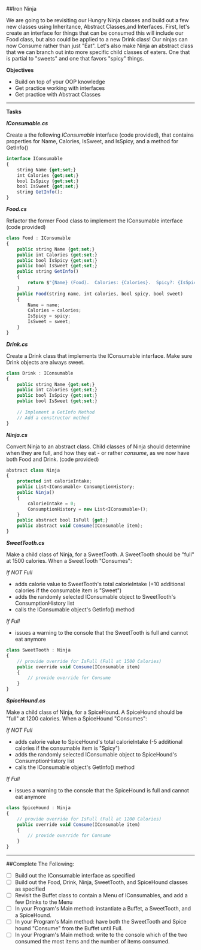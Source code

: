 ##Iron Ninja

We are going to be revisiting our Hungry Ninja classes and build out a few new classes using Inheritance, Abstract Classes,and Interfaces. First, let's create an interface for things that can be consumed this will include our Food class, but also could be applied to a new Drink class! Our ninjas can now Consume rather than just "Eat". Let's also make Ninja an abstract class that we can branch out into more specific child classes of eaters. One that is partial to "sweets" and one that favors "spicy" things.


**Objectives**

* Build on top of your OOP knowledge
* Get practice working with interfaces 
* Get practice with Abstract Classes
---
**Tasks**

***IConsumable.cs***

Create a the following *IConsumable* interface (code provided), that contains properties for Name, Calories, IsSweet, and IsSpicy, and a method for GetInfo()

```javascript
interface IConsumable
{
    string Name {get;set;}
    int Calories {get;set;}
    bool IsSpicy {get;set;}
    bool IsSweet {get;set;}
    string GetInfo();
}   
```
***Food.cs***

Refactor the former Food class to implement the IConsumable interface (code provided)
```javascript
class Food : IConsumable
{
    public string Name {get;set;}
    public int Calories {get;set;}
    public bool IsSpicy {get;set;}
    public bool IsSweet {get;set;}
    public string GetInfo()
    {
        return $"{Name} (Food).  Calories: {Calories}.  Spicy?: {IsSpicy}, Sweet?: {IsSweet}";
    }
    public Food(string name, int calories, bool spicy, bool sweet)
    {
        Name = name;
        Calories = calories;
        IsSpicy = spicy;
        IsSweet = sweet;
    }
}   
```
***Drink.cs***

Create a Drink class that implements the IConsumable interface. Make sure Drink objects are always sweet.

```javascript
class Drink : IConsumable
{
    public string Name {get;set;}
    public int Calories {get;set;}
    public bool IsSpicy {get;set;}
    public bool IsSweet {get;set;}
    
    // Implement a GetInfo Method
    // Add a constructor method
}   
```
***Ninja.cs***

Convert Ninja to an abstract class. Child classes of Ninja should determine when they are full, and how they eat - or rather *consume*, as we now have both Food and Drink. (code provided)
```javascript
abstract class Ninja
{
    protected int calorieIntake;
    public List<IConsumable> ConsumptionHistory;
    public Ninja()
    {
        calorieIntake = 0;
        ConsumptionHistory = new List<IConsumable>();
    }
    public abstract bool IsFull {get;}
    public abstract void Consume(IConsumable item);
}
```
***SweetTooth.cs***

Make a child class of Ninja, for a SweetTooth. A SweetTooth should be "full" at 1500 calories. When a SweetTooth "Consumes":

_If NOT Full_

  * adds calorie value to SweetTooth's total calorieIntake (+10 additional calories if the consumable item is "Sweet")
  * adds the randomly selected IConsumable object to SweetTooth's ConsumptionHistory list
  * calls the IConsumable object's GetInfo() method

_If Full_

  * issues a warning to the console that the SweetTooth is full and cannot eat anymore
```javascript
class SweetTooth : Ninja
{
    // provide override for IsFull (Full at 1500 Calories)
    public override void Consume(IConsumable item)
    {
        // provide override for Consume
    }
}
```
***SpiceHound.cs***

Make a child class of Ninja, for a SpiceHound. A SpiceHound should be "full" at 1200 calories. When a SpiceHound "Consumes":

_If NOT Full_

* adds calorie value to SpiceHound's total calorieIntake (-5 additional calories if the consumable item is "Spicy")
* adds the randomly selected IConsumable object to SpiceHound's ConsumptionHistory list
* calls the IConsumable object's GetInfo() method

_If Full_

* issues a warning to the console that the SpiceHound is full and cannot eat anymore
```javascript
class SpiceHound : Ninja
{
    // provide override for IsFull (Full at 1200 Calories)
    public override void Consume(IConsumable item)
    {
        // provide override for Consume
    }
}
```
---
##Complete The Following:

* [ ] Build out the IConsumable interface as specified
* [ ] Build out the Food, Drink, Ninja, SweetTooth, and SpiceHound classes as specified
* [ ] Revisit the Buffet class to contain a Menu of IConsumables, and add a few Drinks to the Menu
* [ ] In your Program's Main method: instantiate a Buffet, a SweetTooth, and a SpiceHound.
* [ ] In your Program's Main method: have both the SweetTooth and Spice hound "Consume" from the Buffet until Full.
* [ ] In your Program's Main method: write to the console which of the two consumed the most items and the number of items consumed.